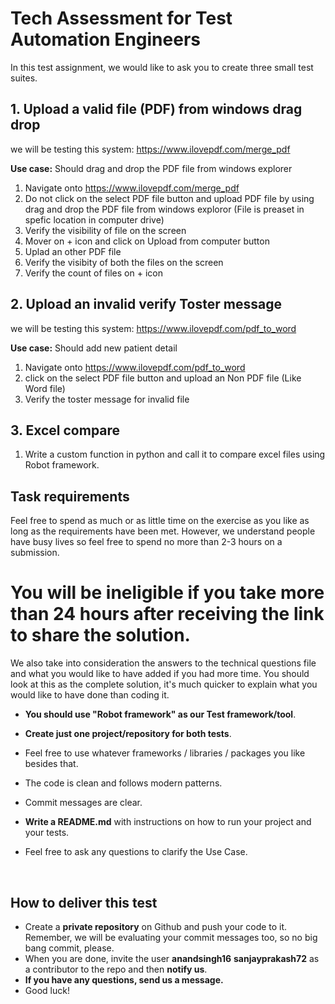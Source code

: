 # Tech Assessment for Test Automation Engineers

In this test assignment, we would like to ask you to create three small test suites.

## 1. Upload a valid file (PDF) from windows drag drop

we will be testing this system: https://www.ilovepdf.com/merge_pdf

**Use case:** Should drag and drop the PDF file from windows explorer
1.  Navigate onto https://www.ilovepdf.com/merge_pdf
2.	Do not click on the select PDF file button and upload PDF file by using drag and drop the PDF file from windows exploror (File is preaset in spefic location in computer drive)
3.	Verify the visibility of file on the screen
4.	Mover on + icon and click on Upload from computer button
5.	Uplad an other PDF file
6.	Verify the visibity of both the files on the screen
7.	Verify the count of files on + icon

## 2. Upload an invalid verify Toster message

we will be testing this system: https://www.ilovepdf.com/pdf_to_word

**Use case:** Should add new patient detail
1.  Navigate onto https://www.ilovepdf.com/pdf_to_word
2.	click on the select PDF file button and upload an Non PDF file (Like Word file)
3.	Verify the toster message for invalid file

## 3. Excel compare
1. Write a custom function in python and call it to compare excel files using Robot framework.

## Task requirements

Feel free to spend as much or as little time on the exercise as you like as long as the requirements have been met. 
However, we understand people have busy lives so feel free to spend no more than 2-3 hours on a submission. 
# You will be ineligible if you take more than 24 hours after receiving the link to share the solution. 
We also take into consideration the answers to the technical questions file and what you would like to have added if you had more time. You should look at this as the complete solution, it's much quicker to explain what you would like to have done than coding it. 

- **You should use "Robot framework" as our Test framework/tool**.

- **Create just one project/repository for both tests**.

- Feel free to use whatever frameworks / libraries / packages you like besides that.

- The code is clean and follows modern patterns.

- Commit messages are clear.

- **Write a README.md** with instructions on how to run your project and your tests.

- Feel free to ask any questions to clarify the Use Case.

<br/>

## How to deliver this test

- Create a **private repository** on Github and push your code to it. Remember, we will be evaluating your commit messages too, so no big bang commit, please.
- When you are done, invite the user **anandsingh16** **sanjayprakash72** as a contributor to the repo and then **notify us**.
- **If you have any questions, send us a message.**
- Good luck!

